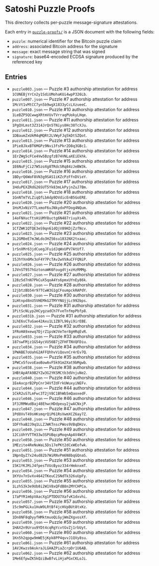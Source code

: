 # Satoshi Puzzle Proofs

This directory collects per-puzzle message-signature attestations.

Each entry in [`puzzle-proofs/`](puzzle-proofs/) is a JSON document with the following fields:

- `puzzle`: numerical identifier for the Bitcoin puzzle claim
- `address`: associated Bitcoin address for the signature
- `message`: exact message string that was signed
- `signature`: base64-encoded ECDSA signature produced by the referenced key

## Entries

- `puzzle003.json` — Puzzle #3 authorship attestation for address `1CUNEBjYrCn2y1SdiUMohaKUi4wpP326Lb`.
- `puzzle007.json` — Puzzle #7 authorship attestation for address `1McVt1vMtCC7yn5b9wgX1833yCcLXzueeC`.
- `puzzle010.json` — Puzzle #10 authorship attestation for address `1LeBZP5QCwwgXRtmVUvTVrraqPUokyLHqe`.
- `puzzle011.json` — Puzzle #11 authorship attestation for address `1PgQVLmst3Z314JrQn5TNiys8Hc38TcXJu`.
- `puzzle012.json` — Puzzle #12 authorship attestation for address `1DBaumZxUkM4qMQRt2LVWyFJq5kDtSZQot`.
- `puzzle013.json` — Puzzle #13 authorship attestation for address `1Pie8JkxBT6MGPz9Nvi3fsPkr2D8q3GBc1`.
- `puzzle014.json` — Puzzle #14 authorship attestation for address `1ErZWg5cFCe4Vw5BzgfzB74VNLaXEiEkhk`.
- `puzzle015.json` — Puzzle #15 authorship attestation for address `1E6NuFjCi27W5zoXg8TRdcSRq84zJeBW3k`.
- `puzzle016.json` — Puzzle #16 authorship attestation for address `1BDyrQ6WoF8VN3g9SAS1iKZcPzFfnDVieY`.
- `puzzle017.json` — Puzzle #17 authorship attestation for address `1HduPEXZRdG26SUT5Yk83mLkPyjnZuJ7Bm`.
- `puzzle018.json` — Puzzle #18 authorship attestation for address `1GnNTmTVLZiqQfLbAdp9DVdicEnB5GoERE`.
- `puzzle020.json` — Puzzle #20 authorship attestation for address `1HsMJxNiV7TLxmoF6uJNkydxPFDog4NQum`.
- `puzzle021.json` — Puzzle #21 authorship attestation for address `14oFNXucftsHiUMY8uctg6N487riuyXs4h`.
- `puzzle022.json` — Puzzle #22 authorship attestation for address `1CfZWK1QTQE3eS9qn61dQjV89KDjZzfNcv`.
- `puzzle023.json` — Puzzle #23 authorship attestation for address `1L2GM8eE7mJWLdo3HZS6su1832NX2txaac`.
- `puzzle024.json` — Puzzle #24 authorship attestation for address `1rSnXMr63jdCuegJFuidJqWxUPV7AtUf7`.
- `puzzle025.json` — Puzzle #25 authorship attestation for address `15JhYXn6Mx3oF4Y7PcTAv2wVVAuCFFQNiP`.
- `puzzle026.json` — Puzzle #26 authorship attestation for address `1JVnST957hGztonaWK6FougdtjxzHzRMMg`.
- `puzzle027.json` — Puzzle #27 authorship attestation for address `128z5d7nN7PkCuX5qoA4Ys6pmxUYnEy86k`.
- `puzzle028.json` — Puzzle #28 authorship attestation for address `12jbtzBb54r97TCwW3G1gCFoumpckRAPdY`.
- `puzzle030.json` — Puzzle #30 authorship attestation for address `1LHtnpd8nU5VHEMkG2TMYYNUjjLc992bps`.
- `puzzle031.json` — Puzzle #31 authorship attestation for address `1PitScNLyp2HCygzadCh7FveTnfmpPbfp8`.
- `puzzle031b.json` — Puzzle #31 authorship attestation for address `1LhE6sCTuGae42Axu1L1ZB7L96yi9irEBE`.
- `puzzle032.json` — Puzzle #32 authorship attestation for address `1FRoHA9xewq7DjrZ1psWJVeTer8gHRqEvR`.
- `puzzle033.json` — Puzzle #33 authorship attestation for address `187swFMjz1G54ycVU56B7jZFHFTNVQFDiu`.
- `puzzle034.json` — Puzzle #34 authorship attestation for address `1PWABE7oUahG2AFFQhhvViQovnCr4rEv7Q`.
- `puzzle035.json` — Puzzle #35 authorship attestation for address `1PWCx5fovoEaoBowAvF5k91m2Xat9bMgwb`.
- `puzzle038.json` — Puzzle #38 authorship attestation for address `1HBtApAFA9B2YZw3G2YKSMCtb3dVnjuNe2`.
- `puzzle040.json` — Puzzle #40 authorship attestation for address `1EeAxcprB2PpCnr34VfZdFrkUWuxyiNEFv`.
- `puzzle044.json` — Puzzle #44 authorship attestation for address `1CkR2uS7LmFwc3T2jV8C1BhWb5mQaoxedF`.
- `puzzle046.json` — Puzzle #46 authorship attestation for address `1F3JRMWudBaj48EhwcHDdpeuy2jwACNxjP`.
- `puzzle047.json` — Puzzle #47 authorship attestation for address `1Pd8VvT49sHKsmqrQiP61RsVwmXCZ6ay7Z`.
- `puzzle048.json` — Puzzle #48 authorship attestation for address `1DFYhaB2J9q1LLZJWKTnscPWos9VBqDHzv`.
- `puzzle049.json` — Puzzle #49 authorship attestation for address `12CiUhYVTTH33w3SPUBqcpMoqnApAV4WCF`.
- `puzzle050.json` — Puzzle #50 authorship attestation for address `1MEzite4ReNuWaL5Ds17ePKt2dCxWEofwk`.
- `puzzle051.json` — Puzzle #51 authorship attestation for address `1NpnQyZ7x24ud82b7WiRNvPm6N8bqGQnaS`.
- `puzzle053.json` — Puzzle #53 authorship attestation for address `15K1YKJMiJ4fpesTVUcByoz334rHmknxmT`.
- `puzzle054.json` — Puzzle #54 authorship attestation for address `1KYUv7nSvXx4642TKeuC2SNdTk326uUpFy`.
- `puzzle055.json` — Puzzle #55 authorship attestation for address `1LzhS3k3e9Ub8i2W1V8xQFdB8n2MYCHPCa`.
- `puzzle056.json` — Puzzle #56 authorship attestation for address `17aPYR1m6pVAacXg1PTDDU7XafvK1dxvhi`.
- `puzzle057.json` — Puzzle #57 authorship attestation for address `15c9mPGLku1HuW9LRtBf4jcHVpBUt8txKz`.
- `puzzle058.json` — Puzzle #58 authorship attestation for address `1Dn8NF8qDyyfHMktmuoQLGyjWmZXgvosXf`.
- `puzzle059.json` — Puzzle #59 authorship attestation for address `1HAX2n9Uruu9YDt4cqRgYcvtGvZj1rbUyt`.
- `puzzle060.json` — Puzzle #60 authorship attestation for address `1Kn5h2qpgw9mWE5jKpk8PP4qvvJ1QVy8su`.
- `puzzle061.json` — Puzzle #61 authorship attestation for address `1AVJKwzs9AskraJLGHAZPiaZcrpDr1U6AB`.
- `puzzle062.json` — Puzzle #62 authorship attestation for address `1Me6EfpwZK5kQziBwBfvLiHjaPGxCKLoJi`.
